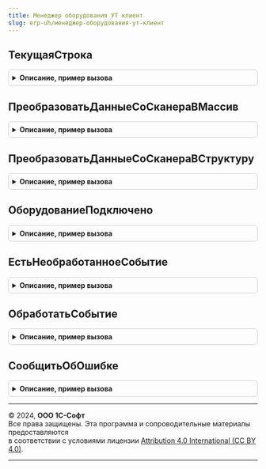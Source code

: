```yaml
---
title: Менеджер оборудования УТ клиент
slug: erp-uh/менеджер-оборудования-ут-клиент
---
```



## ТекущаяСтрока
<details style="margin: 1em 0; padding: 0.5em; border: 1px solid #ccc; border-radius: 6px;">

<summary style="font-weight: bold; cursor: pointer;">Описание, пример вызова</summary>

```bsl

// Параметры:
// 	Форма - ФормаКлиентскогоПриложения
// 	ИмяТабличнойЧасти - Строка
//
// Возвращаемое значение:
//  ДанныеФормыСтруктура, ДанныеФормыЭлементКоллекции, ДанныеФормыЭлементДерева -
Функция ТекущаяСтрока(Форма, ИмяТабличнойЧасти = "Товары") Экспорт
```

Пример вызова
```bsl
Результат = МенеджерОборудованияУТКлиент.ТекущаяСтрока(Форма, ИмяТабличнойЧасти);
```
</details>

## ПреобразоватьДанныеСоСканераВМассив
<details style="margin: 1em 0; padding: 0.5em; border: 1px solid #ccc; border-radius: 6px;">

<summary style="font-weight: bold; cursor: pointer;">Описание, пример вызова</summary>

```bsl

// В процедуре нужно реализовать алгоритм преобразования данных из подсистемы подключаемого оборудования.
//
// Параметры:
//  Параметр - Массив - входящие данные.
//
// Возвращаемое значение:
//  Массив - Массив структур со свойствами:
//   * Штрихкод - Строка -
//   * Количество - Число -
Функция ПреобразоватьДанныеСоСканераВМассив(Параметр) Экспорт
```

Пример вызова
```bsl
Результат = МенеджерОборудованияУТКлиент.ПреобразоватьДанныеСоСканераВМассив(Параметр) 
```
</details>

## ПреобразоватьДанныеСоСканераВСтруктуру
<details style="margin: 1em 0; padding: 0.5em; border: 1px solid #ccc; border-radius: 6px;">

<summary style="font-weight: bold; cursor: pointer;">Описание, пример вызова</summary>

```bsl

// В процедуре нужно реализовать алгоритм преобразования данных из подсистемы подключаемого оборудования.
//
// Параметры:
//  Параметр - Массив - входящие данные.
//
// Возвращаемое значение:
//  Структура - структура со свойствами:
//   * Штрихкод - Строка -
//   * Количество - Число -
Функция ПреобразоватьДанныеСоСканераВСтруктуру(Параметр) Экспорт
```

Пример вызова
```bsl
Результат = МенеджерОборудованияУТКлиент.ПреобразоватьДанныеСоСканераВСтруктуру(Параметр) 
```
</details>

## ОборудованиеПодключено
<details style="margin: 1em 0; padding: 0.5em; border: 1px solid #ccc; border-radius: 6px;">

<summary style="font-weight: bold; cursor: pointer;">Описание, пример вызова</summary>

```bsl

Функция ОборудованиеПодключено(ИдентификаторУстройства) Экспорт
```

Пример вызова
```bsl
Результат = МенеджерОборудованияУТКлиент.ОборудованиеПодключено(ИдентификаторУстройства) 
```
</details>

## ЕстьНеобработанноеСобытие
<details style="margin: 1em 0; padding: 0.5em; border: 1px solid #ccc; border-radius: 6px;">

<summary style="font-weight: bold; cursor: pointer;">Описание, пример вызова</summary>

```bsl

Функция ЕстьНеобработанноеСобытие() Экспорт
```

Пример вызова
```bsl
Результат = МенеджерОборудованияУТКлиент.ЕстьНеобработанноеСобытие() 
```
</details>

## ОбработатьСобытие
<details style="margin: 1em 0; padding: 0.5em; border: 1px solid #ccc; border-radius: 6px;">

<summary style="font-weight: bold; cursor: pointer;">Описание, пример вызова</summary>

```bsl

Процедура ОбработатьСобытие() Экспорт
```

Пример вызова
```bsl
МенеджерОборудованияУТКлиент.ОбработатьСобытие() 
```
</details>

## СообщитьОбОшибке
<details style="margin: 1em 0; padding: 0.5em; border: 1px solid #ccc; border-radius: 6px;">

<summary style="font-weight: bold; cursor: pointer;">Описание, пример вызова</summary>

```bsl

Процедура СообщитьОбОшибке(РезультатВыполнения) Экспорт
```

Пример вызова
```bsl
МенеджерОборудованияУТКлиент.СообщитьОбОшибке(РезультатВыполнения) 
```
</details>

---

© 2024, **ООО 1С-Софт**  
Все права защищены. Эта программа и сопроводительные материалы предоставляются  
в соответствии с условиями лицензии [Attribution 4.0 International (CC BY 4.0)](https://creativecommons.org/licenses/by/4.0/legalcode).

---
